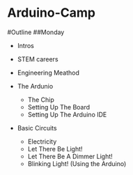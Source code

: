Arduino-Camp
============

#Outline
##Monday
- Intros
- STEM careers
- Engineering Meathod
- The Ardunio
  - The Chip
  - Setting Up The Board
  - Setting Up The Arduino IDE

- Basic Circuits
  - Electricity
  - Let There Be Light!
  - Let There Be A Dimmer Light!
  - Blinking Light! (Using the Arduino)

